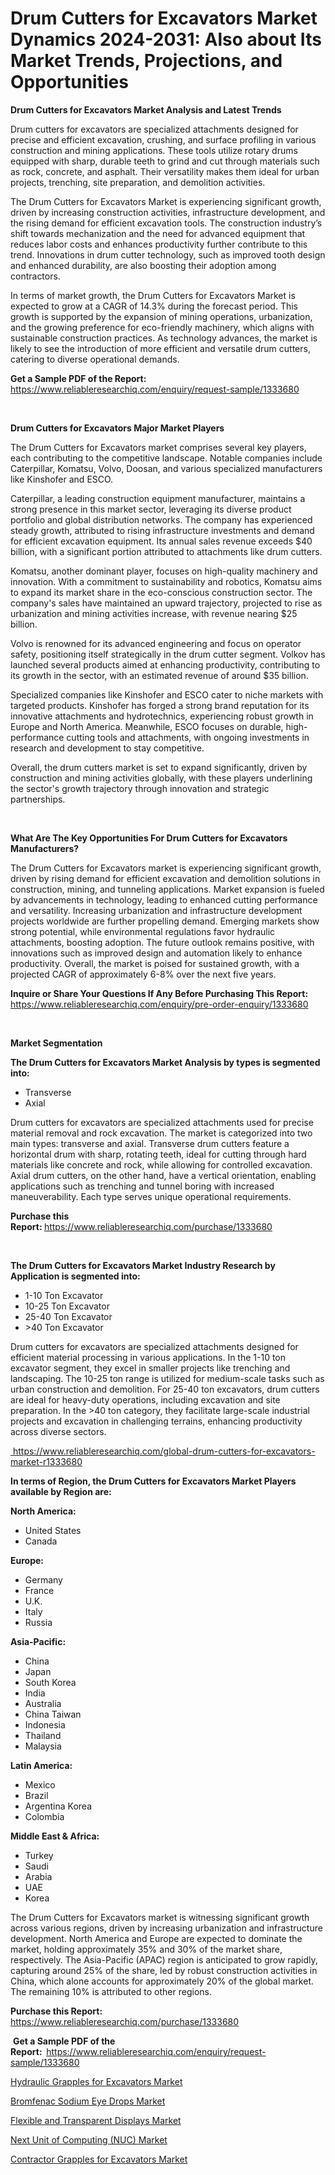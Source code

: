 <p><h1>Drum Cutters for Excavators Market Dynamics 2024-2031: Also about Its Market Trends, Projections, and Opportunities</h1></p><p><strong>Drum Cutters for Excavators Market Analysis and Latest Trends</strong></p>
<p><p>Drum cutters for excavators are specialized attachments designed for precise and efficient excavation, crushing, and surface profiling in various construction and mining applications. These tools utilize rotary drums equipped with sharp, durable teeth to grind and cut through materials such as rock, concrete, and asphalt. Their versatility makes them ideal for urban projects, trenching, site preparation, and demolition activities.</p><p>The Drum Cutters for Excavators Market is experiencing significant growth, driven by increasing construction activities, infrastructure development, and the rising demand for efficient excavation tools. The construction industry’s shift towards mechanization and the need for advanced equipment that reduces labor costs and enhances productivity further contribute to this trend. Innovations in drum cutter technology, such as improved tooth design and enhanced durability, are also boosting their adoption among contractors.</p><p>In terms of market growth, the Drum Cutters for Excavators Market is expected to grow at a CAGR of 14.3% during the forecast period. This growth is supported by the expansion of mining operations, urbanization, and the growing preference for eco-friendly machinery, which aligns with sustainable construction practices. As technology advances, the market is likely to see the introduction of more efficient and versatile drum cutters, catering to diverse operational demands.</p></p>
<p><strong>Get a Sample PDF of the Report:&nbsp;</strong> <a href="https://www.reliableresearchiq.com/enquiry/request-sample/1333680?utm_campaign=1121&utm_medium=2&utm_source=Github&utm_content=ia&utm_term=01102024&utm_id=drum-cutters-for-excavators">https://www.reliableresearchiq.com/enquiry/request-sample/1333680</a></p>
<p>&nbsp;</p>
<p><strong>Drum Cutters for Excavators Major Market Players</strong></p>
<p><p>The Drum Cutters for Excavators market comprises several key players, each contributing to the competitive landscape. Notable companies include Caterpillar, Komatsu, Volvo, Doosan, and various specialized manufacturers like Kinshofer and ESCO. </p><p>Caterpillar, a leading construction equipment manufacturer, maintains a strong presence in this market sector, leveraging its diverse product portfolio and global distribution networks. The company has experienced steady growth, attributed to rising infrastructure investments and demand for efficient excavation equipment. Its annual sales revenue exceeds $40 billion, with a significant portion attributed to attachments like drum cutters.</p><p>Komatsu, another dominant player, focuses on high-quality machinery and innovation. With a commitment to sustainability and robotics, Komatsu aims to expand its market share in the eco-conscious construction sector. The company's sales have maintained an upward trajectory, projected to rise as urbanization and mining activities increase, with revenue nearing $25 billion.</p><p>Volvo is renowned for its advanced engineering and focus on operator safety, positioning itself strategically in the drum cutter segment. Volkov has launched several products aimed at enhancing productivity, contributing to its growth in the sector, with an estimated revenue of around $35 billion.</p><p>Specialized companies like Kinshofer and ESCO cater to niche markets with targeted products. Kinshofer has forged a strong brand reputation for its innovative attachments and hydrotechnics, experiencing robust growth in Europe and North America. Meanwhile, ESCO focuses on durable, high-performance cutting tools and attachments, with ongoing investments in research and development to stay competitive. </p><p>Overall, the drum cutters market is set to expand significantly, driven by construction and mining activities globally, with these players underlining the sector's growth trajectory through innovation and strategic partnerships.</p></p>
<p>&nbsp;</p>
<p><strong>What Are The Key Opportunities For Drum Cutters for Excavators Manufacturers?</strong></p>
<p><p>The Drum Cutters for Excavators market is experiencing significant growth, driven by rising demand for efficient excavation and demolition solutions in construction, mining, and tunneling applications. Market expansion is fueled by advancements in technology, leading to enhanced cutting performance and versatility. Increasing urbanization and infrastructure development projects worldwide are further propelling demand. Emerging markets show strong potential, while environmental regulations favor hydraulic attachments, boosting adoption. The future outlook remains positive, with innovations such as improved design and automation likely to enhance productivity. Overall, the market is poised for sustained growth, with a projected CAGR of approximately 6-8% over the next five years.</p></p>
<p><strong>Inquire or Share Your Questions If Any Before Purchasing This Report:</strong> <a href="https://www.reliableresearchiq.com/enquiry/pre-order-enquiry/1333680?utm_campaign=1121&utm_medium=2&utm_source=Github&utm_content=ia&utm_term=01102024&utm_id=drum-cutters-for-excavators">https://www.reliableresearchiq.com/enquiry/pre-order-enquiry/1333680</a></p>
<p>&nbsp;</p>
<p><strong>Market Segmentation</strong></p>
<p><strong>The Drum Cutters for Excavators Market Analysis by types is segmented into:</strong></p>
<p><ul><li>Transverse</li><li>Axial</li></ul></p>
<p><p>Drum cutters for excavators are specialized attachments used for precise material removal and rock excavation. The market is categorized into two main types: transverse and axial. Transverse drum cutters feature a horizontal drum with sharp, rotating teeth, ideal for cutting through hard materials like concrete and rock, while allowing for controlled excavation. Axial drum cutters, on the other hand, have a vertical orientation, enabling applications such as trenching and tunnel boring with increased maneuverability. Each type serves unique operational requirements.</p></p>
<p><strong>Purchase this Report:&nbsp;</strong><a href="https://www.reliableresearchiq.com/purchase/1333680?utm_campaign=1121&utm_medium=2&utm_source=Github&utm_content=ia&utm_term=01102024&utm_id=drum-cutters-for-excavators">https://www.reliableresearchiq.com/purchase/1333680</a></p>
<p>&nbsp;</p>
<p><strong>The Drum Cutters for Excavators Market Industry Research by Application is segmented into:</strong></p>
<p><ul><li>1-10 Ton Excavator</li><li>10-25 Ton Excavator</li><li>25-40 Ton Excavator</li><li>>40 Ton Excavator</li></ul></p>
<p><p>Drum cutters for excavators are specialized attachments designed for efficient material processing in various applications. In the 1-10 ton excavator segment, they excel in smaller projects like trenching and landscaping. The 10-25 ton range is utilized for medium-scale tasks such as urban construction and demolition. For 25-40 ton excavators, drum cutters are ideal for heavy-duty operations, including excavation and site preparation. In the >40 ton category, they facilitate large-scale industrial projects and excavation in challenging terrains, enhancing productivity across diverse sectors.</p></p>
<p><a href="https://www.reliableresearchiq.com/global-drum-cutters-for-excavators-market-r1333680?utm_campaign=1121&utm_medium=2&utm_source=Github&utm_content=ia&utm_term=01102024&utm_id=drum-cutters-for-excavators">&nbsp;https://www.reliableresearchiq.com/global-drum-cutters-for-excavators-market-r1333680</a></p>
<p><strong>In terms of Region, the Drum Cutters for Excavators Market Players available by Region are:</strong></p>
<p>
    <p> <strong> North America: </strong>
        <ul>
            <li>United States</li>
            <li>Canada</li>
        </ul>
        </p> 
    <p> <strong> Europe: </strong>
        <ul>
            <li>Germany</li>
            <li>France</li>
            <li>U.K.</li>
            <li>Italy</li>
            <li>Russia</li>
        </ul>
        </p> 
    <p> <strong> Asia-Pacific: </strong>
        <ul>
            <li>China</li>
            <li>Japan</li>
            <li>South Korea</li>
            <li>India</li>
            <li>Australia</li>
            <li>China Taiwan</li>
            <li>Indonesia</li>
            <li>Thailand</li>
            <li>Malaysia</li>
        </ul>
        </p> 
    <p> <strong> Latin America: </strong>
        <ul>
            <li>Mexico</li>
            <li>Brazil</li>
            <li>Argentina Korea</li>
            <li>Colombia</li>
        </ul>
        </p> 
    <p> <strong> Middle East & Africa: </strong>
        <ul>
            <li>Turkey</li>
            <li>Saudi</li>
            <li>Arabia</li>
            <li>UAE</li>
            <li>Korea</li>
        </ul>
    </p>
    </p>
<p><p>The Drum Cutters for Excavators market is witnessing significant growth across various regions, driven by increasing urbanization and infrastructure development. North America and Europe are expected to dominate the market, holding approximately 35% and 30% of the market share, respectively. The Asia-Pacific (APAC) region is anticipated to grow rapidly, capturing around 25% of the share, led by robust construction activities in China, which alone accounts for approximately 20% of the global market. The remaining 10% is attributed to other regions.</p></p>
<p><strong>Purchase this Report: </strong><a href="https://www.reliableresearchiq.com/purchase/1333680?utm_campaign=1121&utm_medium=2&utm_source=Github&utm_content=ia&utm_term=01102024&utm_id=drum-cutters-for-excavators">https://www.reliableresearchiq.com/purchase/1333680</a></p>
<p>&nbsp;<strong>Get a Sample PDF of the Report:&nbsp;&nbsp;</strong><a href="https://www.reliableresearchiq.com/enquiry/request-sample/1333680?utm_campaign=1121&utm_medium=2&utm_source=Github&utm_content=ia&utm_term=01102024&utm_id=drum-cutters-for-excavators">https://www.reliableresearchiq.com/enquiry/request-sample/1333680</a></p>
<p><strong></strong></p>
<p><p><a href="https://github.com/AdeaOsmani695/Market-Research-Report-List-1/blob/main/hydraulic-grapples-for-excavators-market.md?utm_campaign=1121&utm_medium=2&utm_source=Github&utm_content=ia&utm_term=01102024&utm_id=drum-cutters-for-excavators">Hydraulic Grapples for Excavators Market</a></p><p><a href="https://www.linkedin.com/pulse/bromfenac-sodium-eye-drops-market-industry-trends-forecast-83cwc?utm_campaign=1121&utm_medium=2&utm_source=Github&utm_content=ia&utm_term=01102024&utm_id=drum-cutters-for-excavators">Bromfenac Sodium Eye Drops Market</a></p><p><a href="https://issuu.com/reportprime-2/docs/flexible-and-transparent-displays-m_009e35885b23fd?utm_campaign=1121&utm_medium=2&utm_source=Github&utm_content=ia&utm_term=01102024&utm_id=drum-cutters-for-excavators">Flexible and Transparent Displays Market</a></p><p><a href="https://issuu.com/reportprime-2/docs/next-unit-of-computing-nuc-market-s_17eec8f4fb32ce?utm_campaign=1121&utm_medium=2&utm_source=Github&utm_content=ia&utm_term=01102024&utm_id=drum-cutters-for-excavators">Next Unit of Computing (NUC) Market</a></p><p><a href="https://github.com/florindahutky/Market-Research-Report-List-1/blob/main/contractor-grapples-for-excavators-market.md?utm_campaign=1121&utm_medium=2&utm_source=Github&utm_content=ia&utm_term=01102024&utm_id=drum-cutters-for-excavators">Contractor Grapples for Excavators Market</a></p></p>